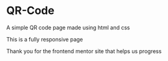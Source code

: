 # QR-Code
A simple QR code page made using html and css

This is a fully responsive page

Thank you for the frontend mentor site that helps us progress
